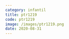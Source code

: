 ```yaml
---
category: infantil
title: ptr1219
code: ptr1219
image: /images/ptr1219.png
date: 2020-08-31
---
```

